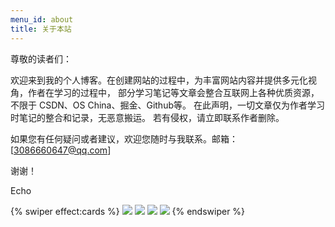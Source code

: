 ```yaml
---
menu_id: about
title: 关于本站
---
```


尊敬的读者们：

欢迎来到我的个人博客。在创建网站的过程中，为丰富网站内容并提供多元化视角，作者在学习的过程中， 部分学习笔记等文章会整合互联网上各种优质资源，不限于 CSDN、OS China、掘金、Github等。 在此声明，一切文章仅为作者学习时笔记的整合和记录，无恶意搬运。 若有侵权，请立即联系作者删除。

[//]: # (在此，我要感谢那些为互联网贡献了知识和见解的人们。没有他们的付出，我们无法获得如此丰富的信息资源。)

[//]: # (这也正是作者)

如果您有任何疑问或者建议，欢迎您随时与我联系。邮箱：[3086660647@qq.com]

谢谢！

Echo

{% swiper effect:cards %}
![](https://images.unsplash.com/photo-1625171515821-1870deb2743b?ixlib=rb-4.0.3&ixid=MnwxMjA3fDB8MHxwaG90by1wYWdlfHx8fGVufDB8fHx8&auto=format&fit=crop&w=774&q=80)
![](https://images.unsplash.com/photo-1528283648649-33347faa5d9e?ixlib=rb-4.0.3&ixid=MnwxMjA3fDB8MHxwaG90by1wYWdlfHx8fGVufDB8fHx8&auto=format&fit=crop&w=774&q=80)
![](https://images.unsplash.com/photo-1542272201-b1ca555f8505?ixlib=rb-4.0.3&ixid=MnwxMjA3fDB8MHxwaG90by1wYWdlfHx8fGVufDB8fHx8&auto=format&fit=crop&w=774&q=80)
![](https://images.unsplash.com/photo-1524797905120-92940d3a18d6?ixlib=rb-4.0.3&ixid=MnwxMjA3fDB8MHxwaG90by1wYWdlfHx8fGVufDB8fHx8&auto=format&fit=crop&w=774&q=80)
{% endswiper %}
